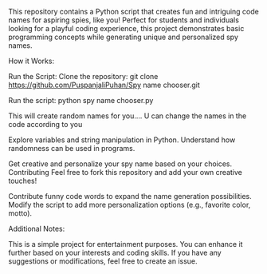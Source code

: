 This repository contains a Python script that creates fun and intriguing code names for aspiring spies, like you! Perfect for students and individuals looking for a playful coding experience, this project demonstrates basic programming concepts while generating unique and personalized spy names.

How it Works:

Run the Script:
Clone the repository: git clone https://github.com/PuspanjaliPuhan/Spy name chooser.git

Run the script: python spy name chooser.py

This will create random names for you....
U can change the names in the code according to you

Explore variables and string manipulation in Python.
Understand how randomness can be used in programs.

Get creative and personalize your spy name based on your choices.
Contributing
Feel free to fork this repository and add your own creative touches!

Contribute funny code words to expand the name generation possibilities.
Modify the script to add more personalization options (e.g., favorite color, motto).

Additional Notes:

This is a simple project for entertainment purposes.
You can enhance it further based on your interests and coding skills.
If you have any suggestions or modifications, feel free to create an issue.
